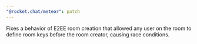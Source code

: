 ```yaml
---
"@rocket.chat/meteor": patch
---
```


Fixes a behavior of E2EE room creation that allowed any user on the room to define room keys before the room creator, causing race conditions.
